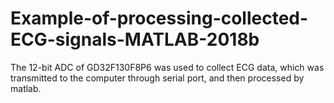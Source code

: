 # Example-of-processing-collected-ECG-signals-MATLAB-2018b
The 12-bit ADC of GD32F130F8P6 was used to collect ECG data, which was transmitted to the computer through serial port, and then processed by matlab.
